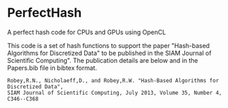 PerfectHash
===========

A perfect hash code for CPUs and GPUs using OpenCL

This code is a set of hash functions to support the paper "Hash-based Algorithms
for Discretized Data" to be published in the SIAM Journal of Scientific 
Computing". The publication details are below and in the Papers.bib file in bibtex
format. 

    Robey,R.N., Nicholaeff,D., and Robey,R.W. "Hash-Based Algorithms for Discretized Data", 
    SIAM Journal of Scientific Computing, July 2013, Volume 35, Number 4, C346--C368
